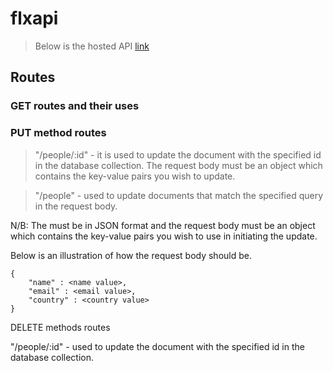 # flxapi
> Below is the hosted API
[link](https://flxapi.herokuapp.com)


## Routes

### GET routes and their uses
> 

### PUT method routes

>"/people/:id" - it is used to update the document with the specified id in the database collection. The request body must be an object which contains the key-value pairs you wish to update. 

>"/people" - used to update documents that match the specified query in the request body. 

<p>N/B: The <queryObject> must be in JSON format and the request body must be an object which contains the key-value pairs you wish to use in initiating the update.</p>
<p>Below is an illustration of how the request body should be.</p>

```     
{
    "name" : <name value>,
    "email" : <email value>,
    "country" : <country value>
}
```



DELETE methods routes

"/people/:id" - used to update the document with the specified id in the database collection.

